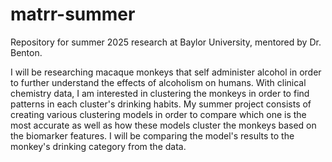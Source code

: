 # matrr-summer
Repository for summer 2025 research at Baylor University, mentored by Dr. Benton.

I will be researching macaque monkeys that self administer alcohol in order to further understand the effects of alcoholism on humans. With clinical chemistry data, I am interested
in clustering the monkeys in order to find patterns in each cluster's drinking habits. My summer project consists of creating various clustering models in order to compare which one
is the most accurate as well as how these models cluster the monkeys based on the biomarker features. I will be comparing the model's results to the monkey's drinking category from
the data. 
